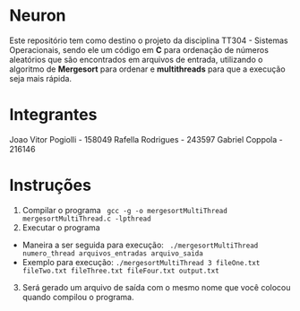 
# Neuron
Este repositório tem como destino o projeto da disciplina TT304 - Sistemas Operacionais, sendo ele um código em **C** para ordenação de números aleatórios que são encontrados em arquivos de entrada, utilizando o algoritmo de **Mergesort** para ordenar e **multithreads** para que a execução seja mais rápida.
# Integrantes

Joao Vitor Pogiolli - 158049
Rafella Rodrigues - 243597
Gabriel Coppola - 216146
# Instruções

 1. Compilar o programa
` gcc -g -o mergesortMultiThread mergesortMultiThread.c -lpthread`
 2. Executar o programa
 - Maneira a ser seguida para execução:
	  ` ./mergesortMultiThread numero_thread arquivos_entradas arquivo_saida`
 - Exemplo para execução:
	 `./mergesortMultiThread 3 fileOne.txt fileTwo.txt fileThree.txt fileFour.txt output.txt`
3. Será gerado um arquivo de saída com o mesmo nome que você colocou quando compilou o programa.